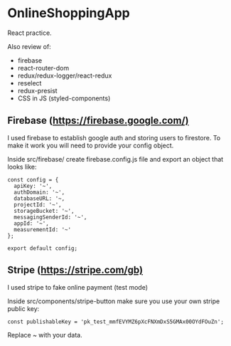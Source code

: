 # OnlineShoppingApp

React practice.

Also review of:

- firebase
- react-router-dom
- redux/redux-logger/react-redux
- reselect
- redux-presist
- CSS in JS (styled-components)

## Firebase (<https://firebase.google.com/)>

I used firebase to establish google auth and storing users to firestore.
To make it work you will need to provide your config object.

Inside src/firebase/ create firebase.config.js file and export an object that looks like:

```
const config = {
  apiKey: '~',
  authDomain: '~',
  databaseURL: '~,
  projectId: '~',
  storageBucket: '~',
  messagingSenderId: '~',
  appId: '~',
  measurementId: '~'
};

export default config;
```

## Stripe (<https://stripe.com/gb)>

I used stripe to fake online payment (test mode)

Inside src/components/stripe-button make sure you use your own stripe public key:

```
const publishableKey = 'pk_test_mmfEVYMZ6pXcFNXmDxS5GMAx00OYdFOuZn';
```

Replace ~ with your data.
